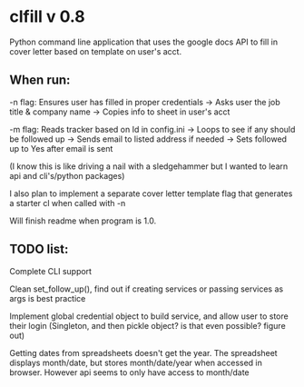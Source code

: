 # clfill v 0.8

Python command line application that uses the google docs API to fill in cover letter based on template on user's acct.

## When run:
-n flag:
Ensures user has filled in proper credentials ->
Asks user the job title & company name ->
Copies info to sheet in user's acct

-m flag:
Reads tracker based on Id in config.ini ->
Loops to see if any should be followed up ->
Sends email to listed address if needed ->
Sets followed up to Yes after email is sent


(I know this is like driving a nail with a sledgehammer but I wanted to learn api and cli's/python packages)

I also plan to implement a separate cover letter template flag that generates a starter cl when called with -n

Will finish readme when program is 1.0.

## TODO list:
Complete CLI support

Clean set_follow_up(), find out if creating services or passing services as args is best practice

Implement global credential object to build service, and allow user to store their login
(Singleton, and then pickle object? is that even possible? figure out)

Getting dates from spreadsheets doesn't get the year. The spreadsheet displays
month/date, but stores month/date/year when accessed in browser. However api
seems to only have access to month/date
